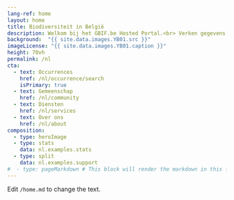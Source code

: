 ```yaml
---
lang-ref: home
layout: home
title: Biodiversiteit in België
description: Welkom bij het GBIF.be Hosted Portal.<br> Verken gegevens over het voorkomen van allerlei organismen in ons land. Ontdek de levendige gemeenschap van datapubliceerders en de diensten aangeboden door uw Node, als kennisknooppunt.
background:  "{{ site.data.images.YB01.src }}"
imageLicense: "{{ site.data.images.YB01.caption }}"
height: 70vh
permalink: /nl
cta:
  - text: Occurrences
    href: /nl/occurrence/search
    isPrimary: true
  - text: Gemeenschap
    href: /nl/community
  - text: Diensten
    href: /nl/services
  - text: Over ons
    href: /nl/about
composition:
  - type: heroImage
  - type: stats
    data: nl.examples.stats
  - type: split
    data: nl.examples.support
#  - type: pageMarkdown # This block will render the markdown in this file so no data property needed
---
```


Edit `/home.md` to change the text.
